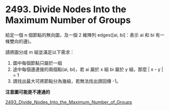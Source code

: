 # 2493. Divide Nodes Into the Maximum Number of Groups

給定一個 n 個節點的無向圖，及一個 2 維陣列 edges([ai, bi]：表示 ai 和 bi 有一條雙向的邊)。

請將圖分成 m 組並滿足以下需求：

1. 圖中每個節點只屬於一組
2. 途中每個邊連接的兩個點(ai, bi)，若 ai 屬於 x 組 bi 屬於 y 組，那麼 | x - y | = 1
3. 請找出最大可將節點分為幾組，若無法找出請回傳 -1。

**注意圖可能是不連通的**

[2493_Divide_Nodes_Into_the_Maximum_Number_of_Groups](https://leetcode.com/problems/divide-nodes-into-the-maximum-number-of-groups/description/)
